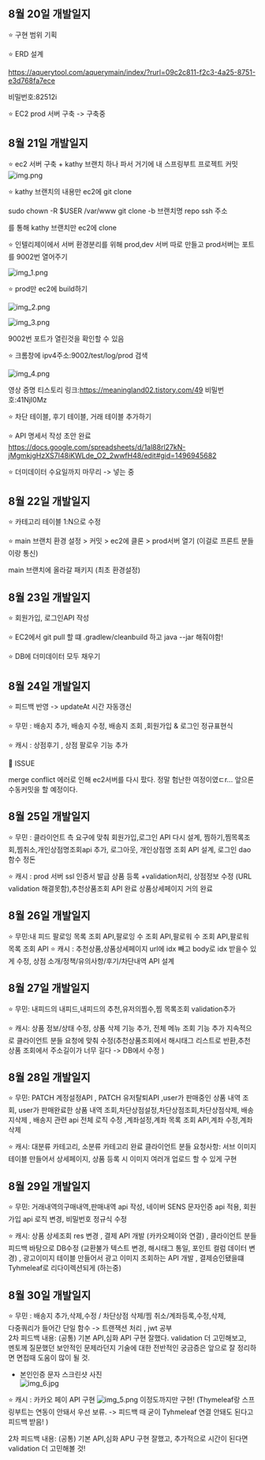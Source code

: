 ## 8월 20일 개발일지

⭐ 구현 범위 기획

⭐ ERD 설계

https://aquerytool.com/aquerymain/index/?rurl=09c2c811-f2c3-4a25-8751-e3d768fa7ece

비밀번호:82512i

⭐ EC2 prod 서버 구축 -> 구축중



## 8월 21일 개발일지

⭐ ec2 서버 구축 + kathy 브랜치 하나 파서 거기에 내 스프링부트 프로젝트 커밋
![img.png](img.png)

⭐ kathy 브랜치의 내용만 ec2에 git clone

sudo chown -R $USER /var/www
git clone -b 브랜치명 repo ssh 주소

를 통해 kathy 브랜치만 ec2에 clone

⭐ 인텔리제이에서 서버 환경분리를 위해 prod,dev 서버 따로 만들고 prod서버는 포트를 9002번 열어주기

![img_1.png](img_1.png)

⭐ prod만 ec2에 build하기

![img_2.png](img_2.png)

![img_3.png](img_3.png)

9002번 포트가 열린것을 확인할 수 있음

⭐ 크롬창에 ipv4주소:9002/test/log/prod 검색

![img_4.png](img_4.png)

영상 증명 티스토리 링크:https://meaningland02.tistory.com/49
비밀번호:41NjI0Mz

⭐ 차단 테이블, 후기 테이블, 거래 테이블 추가하기

⭐ API 명세서 작성 초안 완료
https://docs.google.com/spreadsheets/d/1al88rl27kN-jMgmkjgHzXS7I48iKWLde_O2_2wwfH48/edit#gid=1496945682

⭐ 더미데이터 수요일까지 마무리 -> 넣는 중 



## 8월 22일 개발일지

⭐ 카테고리 테이블 1:N으로 수정

⭐ main 브랜치 환경 설정 > 커밋 > ec2에 클론 > prod서버 열기 (이걸로 프론트 분들이랑 통신)

main 브랜치에 올라갈 패키지 (최초 환경설정)



## 8월 23일 개발일지

⭐ 회원가입, 로그인API 작성

⭐ EC2에서 git pull 할 떄 .gradlew/cleanbuild 하고 java --jar 해줘야함!

⭐ DB에 더미데이터 모두 채우기



## 8월 24일 개발일지

⭐ 피드백 반영 -> updateAt 시간 자동갱신

⭐ 무민 : 배송지 추가, 배송지 수정, 배송지 조회 ,회원가입 & 로그인 정규표현식

⭐ 캐시 : 상점후기 , 상점 팔로우 기능 추가 

📌 ISSUE

merge conflict 에러로 인해 ec2서버를 다시 팠다.
정말 험난한 여정이였ㄷr... 앞으론 수동커밋을 할 예정이다. 


## 8월 25일 개발일지

⭐ 무민 : 클라이언트 측 요구에 맞춰 회원가입,로그인 API 다시 설계,
찜하기,찜목록조회,찜취소,개인상점명조회api 추가, 로그아웃, 개인상점명 조회 API 설계, 로그인 dao 함수 정돈   

⭐ 캐시 : prod 서버 ssl 인증서 발급
상품 등록 +validation처리, 상점정보 수정 (URL validation 해결못함),추천상품조회 API 완료
상품상세페이지 거의 완료    



## 8월 26일 개발일지

⭐ 무민:내 피드 팔로잉 목록 조회 API,팔로잉 수 조회 API,팔로워 수 조회 API,팔로워 목록 조회 API
⭐ 캐시 : 추천상품,상품상세페이지 url에 idx 빼고 body로 idx 받을수 있게 수정,
상점 소개/정책/유의사항/후기/차단내역 API 설계



## 8월 27일 개발일지

⭐ 무민: 내피드의 내피드,내피드의 추천,유저의찜수,찜 목록조회 validation추가

⭐ 캐시: 상품 정보/상태 수정, 상품 삭제 기능 추가, 전체 메뉴 조회 기능 추가
지속적으로 클라이언트 분들 요청에 맞춰 수정(추천상품조회에서 해시태그 리스트로 반환,추천상품 조회에서 주소길이가 너무 길다 -> DB에서 수정 )



## 8월 28일 개발일지

⭐ 무민: PATCH 계정설정API , PATCH 유저탈퇴API ,user가 판매중인 상품 내역 조회, user가 판매완료한 상품 내역 조회,차단상점설정,차단상점조회,차단상점삭제,
배송지삭제 , 배송지 관련 api 전체 로직 수정 ,계좌설정,계좌 목록 조회 API,계좌 수정,계좌 삭제

⭐ 캐시: 대분류 카테고리, 소분류 카테고리 완료
클라이언트 분들 요청사항: 서브 이미지 테이블 만들어서 상세페이지, 상품 등록 시 이미지 여러개 업로드 할 수 있게 구현

## 8월 29일 개발일지

⭐ 무민: 거래내역의구매내역,판매내역 api 작성, 네이버 SENS 문자인증 api 적용, 회원가입 api 로직 변경, 비밀번호 정규식 수정

⭐ 캐시: 상품 상세조회 res 변경 , 결제 API 개발 (카카오페이와 연결) , 클라이언트 분들 피드백 바탕으로 DB수정 (교환불가 텍스트 변경, 해시태그 통일, 포인트 컬럼 데이터 변경)
, 광고이미지 테이블 만들어서 광고 이미지 조회하는 API 개발 , 결제승인됐을떄 Tyhmeleaf로 리다이렉션되게 (하는중)


## 8월 30일 개발일지

⭐ 무민 : 배송지 추가,삭제,수정 / 차단상점 삭제/찜 취소/계좌등록,수정,삭제, <br>
다중쿼리가 들어간 단일 함수 -> 트랜잭션 처리 , jwt 공부<br>
2차 피드백 내용: (공통) 기본 API,심화 API 구현 잘했다. validation 더 고민해보고,<br>
멘토께 질문했던 보안적인 문제라던지 기술에 대한 전반적인 궁금증은 앞으로 잘 정리하면 면접때 도움이 많이 될 것.<br>
* 본인인증 문자 스크린샷 사진<br>
![img_6.jpg](img_6.jpg)


⭐ 캐시 : 카카오 페이 API 구현 
![img_5.png](img_5.png)
이정도까지만 구현! (Thymeleaf랑 스프링부트는 연동이 안돼서 우선 보류. -> 피드백 때 굳이 Tyhmeleaf 연결 안돼도 된다고 피드백 받음! )

2차 피드백 내용: (공통) 기본 API,심화 APU 구현 잘했고, 추가적으로 시간이 된다면 validation 더 고민해볼 것!
